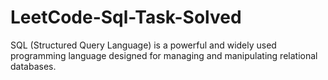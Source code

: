 # LeetCode-Sql-Task-Solved
SQL (Structured Query Language) is a powerful and widely used programming language designed for managing and manipulating relational databases.
